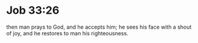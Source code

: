 # Job 33:26

then man prays to God, and he accepts him; he sees his face with a shout of joy, and he restores to man his righteousness.
